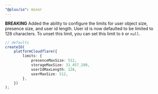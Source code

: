 ```yaml
---
"@pluv/io": minor
---
```


**BREAKING** Added the ability to configure the limits for user object size, presence size, and user id length. User id is now defaulted to be limited to 128 characters. To unset this limit, you can set this limit to `0` or `null`.

```ts
// defaults
createIO(
    platformCloudflare({
        limits: {
            presenceMaxSize: 512,
            storageMaxSize: 31_457_280,
            userIdMaxLength: 128,
            userMaxSize: 512,
        },
    })
);
```
